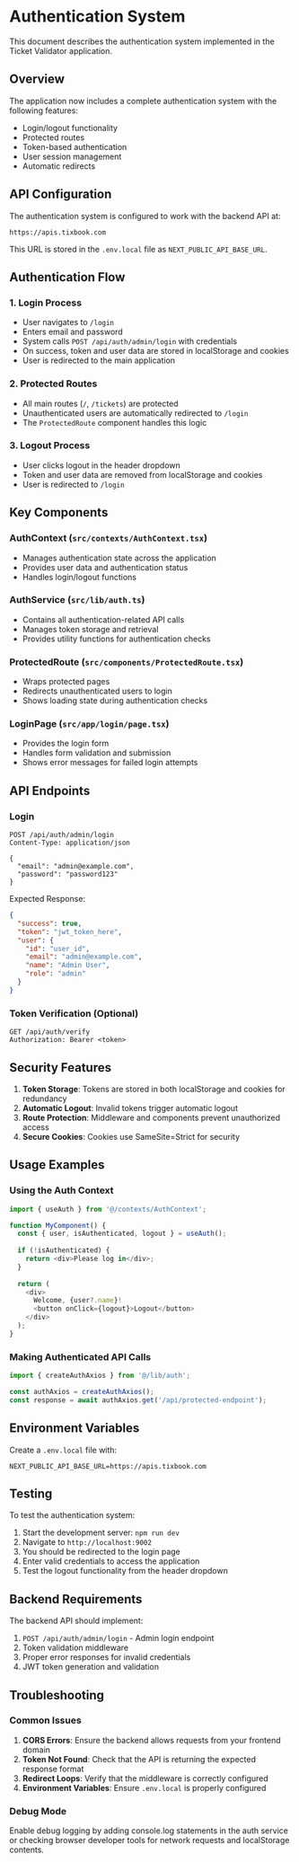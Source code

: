 # Authentication System

This document describes the authentication system implemented in the Ticket Validator application.

## Overview

The application now includes a complete authentication system with the following features:

- Login/logout functionality
- Protected routes
- Token-based authentication
- User session management
- Automatic redirects

## API Configuration

The authentication system is configured to work with the backend API at:
```
https://apis.tixbook.com
```

This URL is stored in the `.env.local` file as `NEXT_PUBLIC_API_BASE_URL`.

## Authentication Flow

### 1. Login Process
- User navigates to `/login`
- Enters email and password
- System calls `POST /api/auth/admin/login` with credentials
- On success, token and user data are stored in localStorage and cookies
- User is redirected to the main application

### 2. Protected Routes
- All main routes (`/`, `/tickets`) are protected
- Unauthenticated users are automatically redirected to `/login`
- The `ProtectedRoute` component handles this logic

### 3. Logout Process
- User clicks logout in the header dropdown
- Token and user data are removed from localStorage and cookies
- User is redirected to `/login`

## Key Components

### AuthContext (`src/contexts/AuthContext.tsx`)
- Manages authentication state across the application
- Provides user data and authentication status
- Handles login/logout functions

### AuthService (`src/lib/auth.ts`)
- Contains all authentication-related API calls
- Manages token storage and retrieval
- Provides utility functions for authentication checks

### ProtectedRoute (`src/components/ProtectedRoute.tsx`)
- Wraps protected pages
- Redirects unauthenticated users to login
- Shows loading state during authentication checks

### LoginPage (`src/app/login/page.tsx`)
- Provides the login form
- Handles form validation and submission
- Shows error messages for failed login attempts

## API Endpoints

### Login
```
POST /api/auth/admin/login
Content-Type: application/json

{
  "email": "admin@example.com",
  "password": "password123"
}
```

Expected Response:
```json
{
  "success": true,
  "token": "jwt_token_here",
  "user": {
    "id": "user_id",
    "email": "admin@example.com",
    "name": "Admin User",
    "role": "admin"
  }
}
```

### Token Verification (Optional)
```
GET /api/auth/verify
Authorization: Bearer <token>
```

## Security Features

1. **Token Storage**: Tokens are stored in both localStorage and cookies for redundancy
2. **Automatic Logout**: Invalid tokens trigger automatic logout
3. **Route Protection**: Middleware and components prevent unauthorized access
4. **Secure Cookies**: Cookies use SameSite=Strict for security

## Usage Examples

### Using the Auth Context
```typescript
import { useAuth } from '@/contexts/AuthContext';

function MyComponent() {
  const { user, isAuthenticated, logout } = useAuth();
  
  if (!isAuthenticated) {
    return <div>Please log in</div>;
  }
  
  return (
    <div>
      Welcome, {user?.name}!
      <button onClick={logout}>Logout</button>
    </div>
  );
}
```

### Making Authenticated API Calls
```typescript
import { createAuthAxios } from '@/lib/auth';

const authAxios = createAuthAxios();
const response = await authAxios.get('/api/protected-endpoint');
```

## Environment Variables

Create a `.env.local` file with:
```
NEXT_PUBLIC_API_BASE_URL=https://apis.tixbook.com
```

## Testing

To test the authentication system:

1. Start the development server: `npm run dev`
2. Navigate to `http://localhost:9002`
3. You should be redirected to the login page
4. Enter valid credentials to access the application
5. Test the logout functionality from the header dropdown

## Backend Requirements

The backend API should implement:

1. `POST /api/auth/admin/login` - Admin login endpoint
2. Token validation middleware
3. Proper error responses for invalid credentials
4. JWT token generation and validation

## Troubleshooting

### Common Issues

1. **CORS Errors**: Ensure the backend allows requests from your frontend domain
2. **Token Not Found**: Check that the API is returning the expected response format
3. **Redirect Loops**: Verify that the middleware is correctly configured
4. **Environment Variables**: Ensure `.env.local` is properly configured

### Debug Mode

Enable debug logging by adding console.log statements in the auth service or checking browser developer tools for network requests and localStorage contents. 